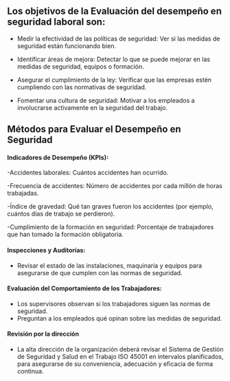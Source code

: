## Los objetivos de la Evaluación del desempeño en seguridad laboral son:

- Medir la efectividad de las políticas de seguridad: Ver si las medidas de seguridad están funcionando bien.

- Identificar áreas de mejora: Detectar lo que se puede mejorar en las medidas de seguridad, equipos o formación.

- Asegurar el cumplimiento de la ley: Verificar que las empresas estén cumpliendo con las normativas de seguridad.

- Fomentar una cultura de seguridad: Motivar a los empleados a involucrarse activamente en la seguridad del trabajo.

## Métodos para Evaluar el Desempeño en Seguridad

#### Indicadores de Desempeño (KPIs):

-Accidentes laborales: Cuántos accidentes han ocurrido.

-Frecuencia de accidentes: Número de accidentes por cada millón de horas trabajadas.

-Índice de gravedad: Qué tan graves fueron los accidentes (por ejemplo, cuántos días de trabajo se perdieron).

-Cumplimiento de la formación en seguridad: Porcentaje de trabajadores que han tomado la formación obligatoria.

#### Inspecciones y Auditorías:

- Revisar el estado de las instalaciones, maquinaria y equipos para asegurarse de que cumplen con las normas de seguridad.
  
#### Evaluación del Comportamiento de los Trabajadores:

- Los supervisores observan si los trabajadores siguen las normas de seguridad.
- Preguntan a los empleados qué opinan sobre las medidas de seguridad.

#### Revisión por la dirección

- La alta dirección de la organización deberá revisar el Sistema de Gestión de Seguridad y Salud en el Trabajo ISO 45001 en intervalos planificados, para asegurarse de su conveniencia, adecuación y eficacia de forma continua.
  
